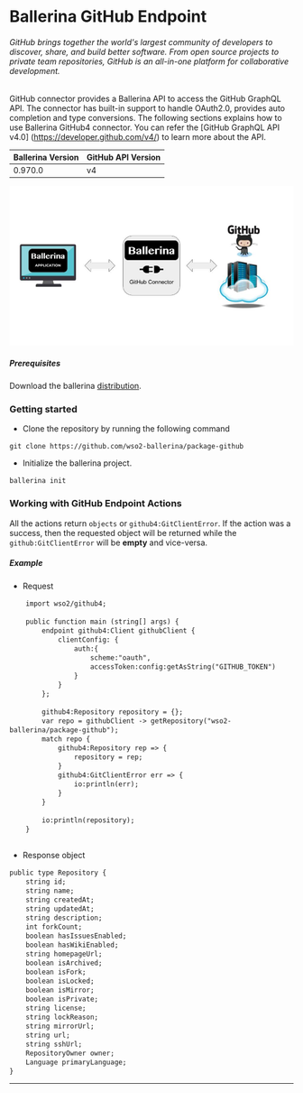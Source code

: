 # Ballerina GitHub Endpoint

###### GitHub brings together the world's largest community of developers to discover, share, and build better software. From open source projects to private team repositories, GitHub is an all-in-one platform for collaborative development.

GitHub connector provides a Ballerina API to access the GitHub GraphQL API. 
The connector has built-in support to handle OAuth2.0, provides auto completion and type conversions. The following 
sections explains how to use Ballerina GitHub4 connector. You can refer the [GitHub GraphQL API v4.0]
(https://developer.github.com/v4/) to learn more about the API. 

|Ballerina Version | GitHub API Version |
|------------------| ------------------ |
|0.970.0           | v4                 |

![Ballerina GitHub Endpoint Overview](./docs/resources/BallerinaGitHubEndpoint_Overview.jpg)

##### Prerequisites
Download the ballerina [distribution](https://ballerinalang.org/downloads/).

### Getting started

* Clone the repository by running the following command
```
git clone https://github.com/wso2-ballerina/package-github
```

* Initialize the ballerina project.
```
ballerina init
```

### Working with GitHub Endpoint Actions

All the actions return `objects` or `github4:GitClientError`. If the action was a success, then the requested object will be returned while the `github:GitClientError` will be **empty** and vice-versa.

##### Example
* Request 
```ballerina
    import wso2/github4;

    public function main (string[] args) {
        endpoint github4:Client githubClient {
            clientConfig: {
                auth:{
                    scheme:"oauth",
                    accessToken:config:getAsString("GITHUB_TOKEN")
                }
            }
        };
    
        github4:Repository repository = {};
        var repo = githubClient -> getRepository("wso2-ballerina/package-github");
        match repo {
            github4:Repository rep => {
                repository = rep;
            }
            github4:GitClientError err => {
                io:println(err);
            }
        }
    
        io:println(repository);
    }
    
```

* Response object
```ballerina
public type Repository {
    string id;
    string name;
    string createdAt;
    string updatedAt;
    string description;
    int forkCount;
    boolean hasIssuesEnabled;
    boolean hasWikiEnabled;
    string homepageUrl;
    boolean isArchived;
    boolean isFork;
    boolean isLocked;
    boolean isMirror;
    boolean isPrivate;
    string license;
    string lockReason;
    string mirrorUrl;
    string url;
    string sshUrl;
    RepositoryOwner owner;
    Language primaryLanguage;
}
```

***
